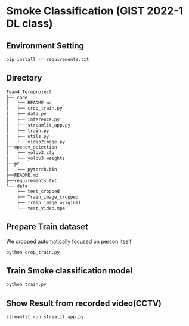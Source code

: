 # Smoke Classification (GIST 2022-1 DL class)
## Environment Setting
```bash
pip install -r requirements.txt
```
## Directory
```bash
Team4_Termproject
├── code
│   ├── README.md
│   ├── crop_train.py
│   ├── data.py
│   ├── inference.py
│   ├── streamlit_app.py
│   ├── train.py
│   ├── utils.py
│   └── video2image.py
├──opencv_detection
│   ├── yolov3.cfg
│   └── yolov3.weights
├──pt
│   └── pytorch.bin
├──README.md
├──requirements.txt
└── data
    ├── test_cropped
    ├── Train_image_cropped
    ├── Train_image_original
    └── test_video.mp4
```
## Prepare Train dataset
We cropped automatically focused on person itself
```bash
python crop_train.py
```

## Train Smoke classification model
```bash
python train.py
```

## Show Result from recorded video(CCTV)
```bash
streamlit run strealit_app.py
```